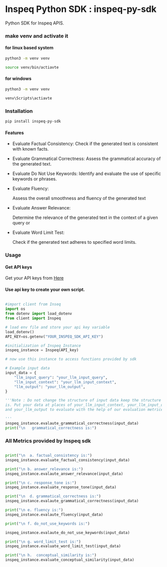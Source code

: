 # Inspeq Python SDK : inspeq-py-sdk

Python SDK for Inspeq APIS.

### make venv and activate it

#### for linux based system

```sh
python3 -m venv venv

```

```sh
source venv/bin/actiavte

```

#### for windows

```sh
python3 -m venv venv
```

```sh
venv\Scripts\actiavte

```

### Installation

```sh
pip install inspeq-py-sdk
```

#### Features

- Evaluate Factual Consistency:
  Check if the generated text is consistent with known facts.

- Evaluate Grammatical Correctness:
  Assess the grammatical accuracy of the generated text.

- Evaluate Do Not Use Keywords:
  Identify and evaluate the use of specific keywords or phrases.

- Evaluate Fluency:

  Assess the overall smoothness and fluency of the generated text

- Evaluate Answer Relevance:

  Determine the relevance of the generated text in the context of a given query or

- Evaluate Word Limit Test:

  Check if the generated text adheres to specified word limits.

### Usage

#### Get API keys

Get your API keys from <a href="" target="_blank">Here</a>

#### Use api key to create your own script.

```py

#import client from Inseq
import os
from dotenv import load_dotenv
from client import Inspeq

# load env file and store your api key variable
load_dotenv()
API_KEY=os.getenv("YOUR_INSPEQ_SDK_API_KEY")

#initialization of Inspeq Instance
inspeq_instance = Inspeq(API_key)

# now use this instance to access functions provided by sdk

# Example input data
input_data = {
    "llm_input_query": "your_llm_input_query",
    "llm_input_context": "your_llm_input_context",
    "llm_output": "your_llm_output",
}

'''Note : Do not change the structure of input data keep the structure as it
is. Put your data at places of your_llm_input_context, your_llm_input_query
and your_llm_output to evaluate with the help of our evaluation metrices.

'''
inspeq_instance.evalaute_grammatical_correctness(input_data)
print("\n   grammatical_correctness is:")

```

### All Metrics provided by Inspeq sdk

```py

print("\n  a. factual_consistency is:")
inspeq_instance.evaluate_factual_consistency(input_data)

print("\n b. answer_relevance is:")
inspeq_instance.evalaute_answer_relevance(input_data)

print("\n c. response_tone is:")
inspeq_instance.evaluate_response_tone(input_data)

print("\n  d. grammatical_correctness is:")
inspeq_instance.evalaute_grammatical_correctness(input_data)

print("\n e. fluency is:")
inspeq_instance.evalaute_fluency(input_data)

print("\n f. do_not_use_keywords is:")

inspeq_instance.evalaute_do_not_use_keywords(input_data)

print("\n g. word_limit_test is:")
inspeq_instance.evaluate_word_limit_test(input_data)

print("\n h.  conceptual_similarity is:")
inspeq_instance.evaluate_conceptual_similarity(input_data)

```




